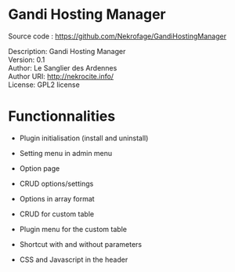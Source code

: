 Gandi Hosting Manager
=====================
  
Source code : https://github.com/Nekrofage/GandiHostingManager  
  
Description: Gandi Hosting Manager  
Version: 0.1  
Author: Le Sanglier des Ardennes  
Author URI: http://nekrocite.info/  
License: GPL2 license  
  
Functionnalities  
================  
  
- Plugin initialisation (install and uninstall)  
  
- Setting menu in admin menu  
- Option page  
- CRUD options/settings  
- Options in array format   
  
- CRUD for custom table  
- Plugin menu for the custom table  
  
- Shortcut with and without parameters  
  
- CSS and Javascript in the header  
